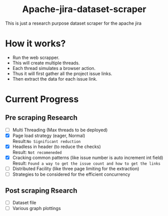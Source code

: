 <h1 align="center"> Apache-jira-dataset-scraper </h1>
This is just a research purpose dataset scraper for the apache jira

# How it works?
- Run the web scrapper.
- This will create multiple threads.
- Each thread simulates a browser action.
- Thus it will first gather all the project issue links.
- Then extract the data for each issue link.

# Current Progress
## Pre scraping Research
- [ ] Multi Threading (Max threads to be deployed)
- [x] Page load strategy (eager, Normal) <br>Result:`No Significant reduction`
- [x] Headless in header (to reduce the checks) <br> Result: `Not recomeneded`
- [x] Cracking common patterns (like issue number is auto increment int field) <br> Result: `Found a way to get the issue count and how to get the links`
- [ ] Distributed Facility (like three page limiting for the extraction)
- [ ] Strategies to be considered for the efficient concurrency

## Post scraping Rsearch
- [ ] Dataset file
- [ ] Various graph plottings
